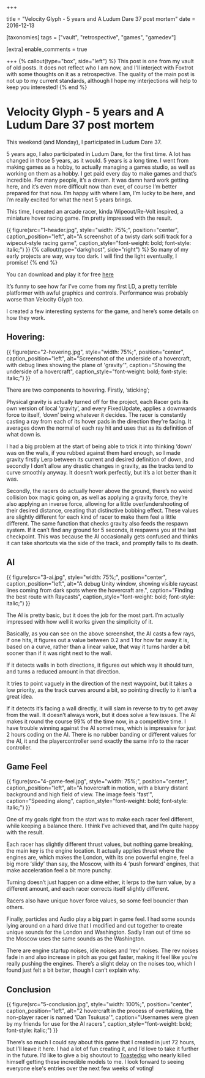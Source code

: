 +++

title = "Velocity Glyph - 5 years and A Ludum Dare 37 post mortem"
date = 2016-12-13

[taxonomies]
tags = ["vault", "retrospective", "games", "gamedev"]


[extra]
enable_comments = true

+++
{% callout(type="box", side="left") %}
This post is one from my vault of old posts. It does not reflect who I am now, and I'll interject with Foxtrot with some thoughts on it as a
retrospective. The quality of the main post is not up to my current standards, although I hope my interjections will help to keep you interested!
{% end %}

# Velocity Glyph - 5 years and A Ludum Dare 37 post mortem

This weekend (and Monday), I participated in Ludum Dare 37.

5 years ago, I also participated in Ludum Dare, for the first time. A lot has changed in those 5 years, as it would. 5 years is a long time. I went from making games as a hobby, to actually managing a games studio, as well as working on them as a hobby. I get paid every day to make games and that’s incredible. For many people, it’s a dream. It was damn hard work getting here, and it’s even more difficult now than ever, of course I’m better prepared for that now. I’m happy with where I am, I’m lucky to be here, and I’m really excited for what the next 5 years brings.

This time, I created an arcade racer, kinda Wipeout/Re-Volt inspired, a miniature hover racing game. I’m pretty impressed with the result. 

<!-- more -->
{{ figure(src="1-header.jpg",
          style="width: 75%;",
          position="center",
          caption_position="left",
          alt="A screenshot of a twisty dark scifi track for a wipeout-style racing game",
          caption_style="font-weight: bold; font-style: italic;") }}
{% callout(type="darkghost", side="right") %}
So many of my early projects are way, way too dark. I will find the light eventually, I promise!
{% end %}
          
You can download and play it for free [here](https://foxtrotluna.itch.io/velocity-glyph)

It’s funny to see how far I’ve come from my first LD, a pretty terrible platformer with awful graphics and controls. Performance was probably worse than Velocity Glyph too.

I created a few interesting systems for the game, and here’s some details on how they work.

## Hovering:
{{ figure(src="2-hovering.jpg",
          style="width: 75%;",
          position="center",
          caption_position="left",
          alt="Screenshot of the underside of a hovercraft, with debug lines showing the plane of 'gravity'",
          caption="Showing the underside of a hovercraft",
          caption_style="font-weight: bold; font-style: italic;") }}

There are two components to hovering. Firstly, ‘sticking’;

Physical gravity is actually turned off for the project, each Racer gets its own version of local ‘gravity’, and every FixedUpdate, applies a downwards force to itself, ‘down’ being whatever it decides. The racer is constantly casting a ray from each of its hover pads in the direction they’re facing. It averages down the normal of each ray hit and uses that as its definition of what down is.

I had a big problem at the start of being able to trick it into thinking ‘down’ was on the walls, if you rubbed against them hard enough, so I made gravity firstly Lerp between its current and desired definition of down, and secondly I don’t allow any drastic changes in gravity, as the tracks tend to curve smoothly anyway. It doesn’t work perfectly, but it’s a lot better than it was.

Secondly, the racers do actually hover above the ground, there’s no weird collision box magic going on, as well as applying a gravity force, they’re also applying an inverse force, allowing for a little over/undershooting of their desired distance, creating that distinctive bobbing effect. These values are slightly different for each kind of racer to make them feel a little different. The same function that checks gravity also feeds the respawn system. If it can’t find any ground for 5 seconds, it respawns you at the last checkpoint. This was because the AI occasionally gets confused and thinks it can take shortcuts via the side of the track, and promptly falls to its death.

## AI
{{ figure(src="3-ai.jpg",
          style="width: 75%;",
          position="center",
          caption_position="left",
          alt="A debug Unity window, showing visible raycast lines coming from dark spots where the hovercraft are.",
          caption="Finding the best route with Raycasts",
          caption_style="font-weight: bold; font-style: italic;") }}

The AI is pretty basic, but it does the job for the most part. I’m actually impressed with how well it works given the simplicity of it.

Basically, as you can see on the above screenshot, the AI casts a few rays, if one hits, it figures out a value between 0.2 and 1 for how far away it is, based on a curve, rather than a linear value, that way it turns harder a bit sooner than if it was right next to the wall.

If it detects walls in both directions, it figures out which way it should turn, and turns a reduced amount in that direction.

It tries to point vaguely in the direction of the next waypoint, but it takes a low priority, as the track curves around a bit, so pointing directly to it isn’t a great idea.

If it detects it’s facing a wall directly, it will slam in reverse to try to get away from the wall. It doesn’t always work, but it does solve a few issues. The AI makes it round the course 99% of the time now, in a competitive time. I have trouble winning against the AI sometimes, which is impressive for just 2 hours coding on the AI. There is no rubber banding or different values for the AI, it and the playercontroller send exactly the same info to the racer controller.

## Game Feel
{{ figure(src="4-game-feel.jpg",
          style="width: 75%;",
          position="center",
          caption_position="left",
          alt="A hovercraft in motion, with a blurry distant background and high field of view. The image feels 'fast'",
          caption="Speeding along",
          caption_style="font-weight: bold; font-style: italic;") }}
          
One of my goals right from the start was to make each racer feel different, while keeping a balance there. I think I’ve achieved that, and I’m quite happy with the result.

Each racer has slightly different thrust values, but nothing game breaking, the main key is the engine location. It actually applies thrust where the engines are, which makes the London, with its one powerful engine, feel a big more ‘slidy’ than say, the Moscow, with its 4 ‘push forward’ engines, that make acceleration feel a bit more punchy. 

Turning doesn’t just happen on a dime either, it lerps to the turn value, by a different amount, and each racer corrects itself slightly different.

Racers also have unique hover force values, so some feel bouncier than others.

Finally, particles and Audio play a big part in game feel. I had some sounds lying around on a hard drive that I modified and cut together to create unique sounds for the London and Washington. Sadly I ran out of time so the Moscow uses the same sounds as the Washington.

There are engine startup noises, idle noises and ‘rev’ noises. The rev noises fade in and also increase in pitch as you get faster, making it feel like you’re really pushing the engines. There’s a slight delay on the noises too, which I found just felt a bit better, though I can’t explain why.

## Conclusion
{{ figure(src="5-conclusion.jpg",
          style="width: 100%;",
          position="center",
          caption_position="left",
          alt="2 hovercraft in the process of overtaking, the non-player racer is named 'Dan Tsukusa'",
          caption="Usernames were given by my friends for use for the AI racers",
          caption_style="font-weight: bold; font-style: italic;")  }}

There’s so much I could say about this game that I created in just 72 hours, but I’ll leave it here. I had a lot of fun creating it, and I’d love to take it further in the future. I’d like to give a big shoutout to [Toastedkp](http://twitter.com/toastedkp) who nearly killed himself getting these incredible models to me. I look forward to seeing everyone else's entries over the next few weeks of voting!